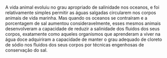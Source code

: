 ﻿A vida animal evoluiu no grau apropriado de salinidade nos oceanos, e foi relativamente simples permitir as águas salgadas circularem nos corpos animais de vida marinha. Mas quando os oceanos se contraíram e a porcentagem de sal aumentou consideravelmente, esses mesmos animais desenvolveram a capacidade de reduzir a salinidade dos fluidos dos seus corpos, exatamente como aqueles organismos que aprenderam a viver na água doce adquiriram a capacidade de manter o grau adequado de cloreto de sódio nos fluidos dos seus corpos por técnicas engenhosas de conservação do sal.